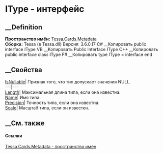 # IType - интерфейс
##  __Definition
 **Пространство имён:** [Tessa.Cards.Metadata](N_Tessa_Cards_Metadata.htm)  
 **Сборка:** Tessa (в Tessa.dll) Версия: 3.6.0.17
C# __Копировать
     public interface IType
VB __Копировать
     Public Interface IType
C++ __Копировать
     public interface class IType
F# __Копировать
     type IType = interface end
##  __Свойства
[IsNullable](P_Tessa_Cards_Metadata_IType_IsNullable.htm)|  Признак того, что
тип допускает значения NULL.  
---|---  
[Length](P_Tessa_Cards_Metadata_IType_Length.htm)| Максимальная длина типа,
если она известна.  
[Name](P_Tessa_Cards_Metadata_IType_Name.htm)| Имя типа.  
[Precision](P_Tessa_Cards_Metadata_IType_Precision.htm)| Точность типа, если
она известна.  
[Scale](P_Tessa_Cards_Metadata_IType_Scale.htm)| Масштаб типа, если он
известен.  
##  __См. также
#### Ссылки
[Tessa.Cards.Metadata - пространство имён](N_Tessa_Cards_Metadata.htm)
